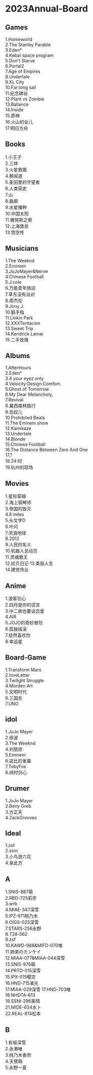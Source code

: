 # 2023Annual-Board

## Games
1.Homeworld  
2.The Stanley Parable  
3.Eden*  
4.Kebal space program  
5.Don't Starve  
6.Portal2  
7.Age of Empires  
8.Undertale  
9.XL City  
10.Far:long sail  
11.纪念碑谷  
12.Plant vs Zombie  
13.Ballance  
14.Inside  
15.原神  
16.火山的女儿  
17.明日方舟  

## Books
1.小王子  
2.三体  
3.火星救援  
4.朝闻道  
5.麦田里的守望者  
6.人类简史  
7.山  
8.脑廊  
9.水星播种  
10.中国太阳   
11.雅努斯之歌  
12.上海堡垒  
13.悟空传   
 
## Musicians
1.The Weeknd  
2.Eminem  
3.JoJoMayer&Nerve                   
4.Chinese Football  
5.J.cole   
6.万能青年旅店  
7.草东没有派对  
8.周杰伦  
9.Jony J  
10.脏手指  
11.Linkin Park  
12.XXXTentacion  
13.Sweet Trip  
14.Kendrick Lamar  
15.二手玫瑰  


## Albums
1.AfterHours  
2.Eden*    
3.4 your eyez only   
4.Velocity:Design:Comfort.  
5.Ghost of Tomorrow   
6.My Dear Melancholy,  
7.Revival   
8.冀西南林路行  
9.丑奴儿  
10.Prohibited Beats  
11.The Eminem show   
12.Kamikaze  
13.Undertale  
14.Blonde  
15.Chinese Football  
16.The Distance Between Zero And One  
17.?  
18.24·时  
19.杭州的现场  

## Movies
1.星际穿越  
2.海上钢琴师  
3.帝国的毁灭  
4.8 miles  
5.头文字D  
6.叶问  
7.流浪地球  
8.2012  
9.人民的名义  
10.机器人总动员  
11.灵魂歌王  
12.拉贝日记
13.美丽人生  
14.建党伟业  

## Anime 
1.浪客剑心   
2.四月是你的谎言    
3.中二病也要谈恋爱  
4.AIR  
5.JOJO的奇妙冒险  
6.孤独摇滚  
7.徒然喜欢你  
8.幸运星  

## Board-Game
1.Transform Mars  
2.loveLetter  
3.Twilight Struggle  
4.Morden Art  
5.文明时代  
6.三国杀  
7.UNO  

## idol
1.JoJo Mayer  
2.徐波  
3.The Weeknd  
4.刘慈欣  
5.Eminem  
6.逗比的雀巢  
7.TobyFox  
8.绯村剑心  

## Drumer
1.JoJo Mayer  
2.Beny Greb  
3.方正天  
4.ZackGrooves  

## Ideal
1.zsf  
2.sion  
3.小鸟游六花    
4.泉此方  

## A
1.SNIS-887萌  
2.RBD-725莉奈  
3.wrb  
4.MIAE-347深雪  
5.IPZ-971桃乃木  
6.OIGS-025深雪  
7.STARS-256永野  
8.T28-562   
9.zsf  
10.KAWD-988&MIFD-070唯  
11.姉弟のカンケイ  
12.MIAA-077&MIAA-044深雪  
13.SNIS-976萌  
14.PRTD-015深雪  
15.IPX-015樱空  
16.HND-715渚光  
17.MIAA-029深雪
17.HND-703唯  
18.NHDTA-613  
19.SSNI-296美晴  
21.MIDE-634水卜   
22.REAL-814松本  


## B
1.有坂深雪  
2.永濑唯  
3.桃乃木香奈  
4.天使萌  
5.永野一夏  
